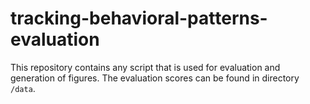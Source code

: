 # tracking-behavioral-patterns-evaluation
This repository contains any script that is used for evaluation and generation of figures. The evaluation scores can be found in directory `/data`. 
